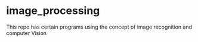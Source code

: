 # image_processing
This repo has certain programs using the concept of image recognition and computer Vision
